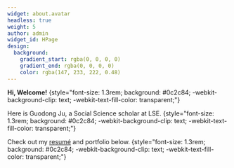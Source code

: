 ```yaml
---
widget: about.avatar
headless: true
weight: 5
author: admin
widget_id: HPage
design:
  background:
    gradient_start: rgba(0, 0, 0, 0)
    gradient_end: rgba(0, 0, 0, 0)
    color: rgba(147, 233, 222, 0.48)
---
```

**Hi, Welcome!**
{style="font-size: 1.3rem; background: #0c2c84; -webkit-background-clip: text; -webkit-text-fill-color: transparent;"}

Here is Guodong Ju, a Social Science scholar at LSE.
{style="font-size: 1.3rem; background: #0c2c84; -webkit-background-clip: text; -webkit-text-fill-color: transparent;"}

Check out my [resumé](/about/) and portfolio below.
{style="font-size: 1.3rem; background: #0c2c84; -webkit-background-clip: text; -webkit-text-fill-color: transparent;"}
